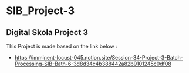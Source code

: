 # SIB_Project-3
## Digital Skola Project 3
This Project is made based on the link below :
* https://imminent-locust-045.notion.site/Session-34-Project-3-Batch-Processing-SIB-Bath-6-3d8d34c4b388442a82b9101245c0df08
